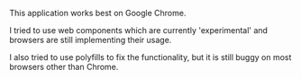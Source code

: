 This application works best on Google Chrome.

I tried to use web components which are currently 'experimental' and browsers are still implementing their usage.

I also tried to use polyfills to fix the functionality, but it is still buggy on most browsers other than Chrome.